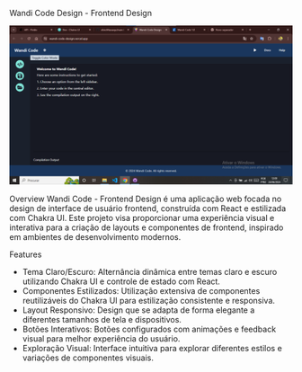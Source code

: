 Wandi Code Design - Frontend Design

![Splash Screen](https://github.com/elisioMassaqui/wandi-code-design/blob/master/Anota%C3%A7%C3%A3o%202024-06-24%20120931.png)

Overview
Wandi Code - Frontend Design é uma aplicação web focada no design de interface de usuário frontend, construída com React e estilizada com Chakra UI. Este projeto visa proporcionar uma experiência visual e interativa para a criação de layouts e componentes de frontend, inspirado em ambientes de desenvolvimento modernos.

Features
- Tema Claro/Escuro: Alternância dinâmica entre temas claro e escuro utilizando Chakra UI e controle de estado com React.
- Componentes Estilizados: Utilização extensiva de componentes reutilizáveis do Chakra UI para estilização consistente e responsiva.
- Layout Responsivo: Design que se adapta de forma elegante a diferentes tamanhos de tela e dispositivos.
- Botões Interativos: Botões configurados com animações e feedback visual para melhor experiência do usuário.
- Exploração Visual: Interface intuitiva para explorar diferentes estilos e variações de componentes visuais.
